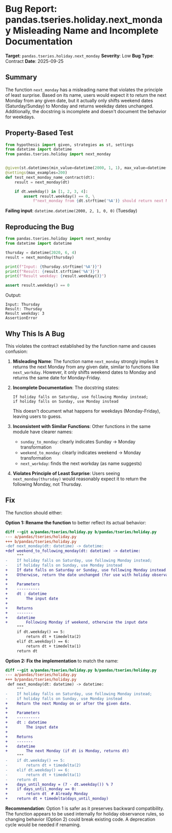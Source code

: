 # Bug Report: pandas.tseries.holiday.next_monday Misleading Name and Incomplete Documentation

**Target**: `pandas.tseries.holiday.next_monday`
**Severity**: Low
**Bug Type**: Contract
**Date**: 2025-09-25

## Summary

The function `next_monday` has a misleading name that violates the principle of least surprise. Based on its name, users would expect it to return the next Monday from any given date, but it actually only shifts weekend dates (Saturday/Sunday) to Monday and returns weekday dates unchanged. Additionally, the docstring is incomplete and doesn't document the behavior for weekdays.

## Property-Based Test

```python
from hypothesis import given, strategies as st, settings
from datetime import datetime
from pandas.tseries.holiday import next_monday


@given(st.datetimes(min_value=datetime(2000, 1, 1), max_value=datetime(2030, 1, 1)))
@settings(max_examples=200)
def test_next_monday_name_contract(dt):
    result = next_monday(dt)

    if dt.weekday() in [1, 2, 3, 4]:
        assert result.weekday() == 0, \
            f"next_monday from {dt.strftime('%A')} should return next Monday, not {result.strftime('%A')}"
```

**Failing input**: `datetime.datetime(2000, 2, 1, 0, 0)` (Tuesday)

## Reproducing the Bug

```python
from pandas.tseries.holiday import next_monday
from datetime import datetime

thursday = datetime(2020, 6, 4)
result = next_monday(thursday)

print(f"Input: {thursday.strftime('%A')}")
print(f"Result: {result.strftime('%A')}")
print(f"Result weekday: {result.weekday()}")

assert result.weekday() == 0
```

Output:
```
Input: Thursday
Result: Thursday
Result weekday: 3
AssertionError
```

## Why This Is A Bug

This violates the contract established by the function name and causes confusion:

1. **Misleading Name**: The function name `next_monday` strongly implies it returns the next Monday from any given date, similar to functions like `next_workday`. However, it only shifts weekend dates to Monday and returns the same date for Monday-Friday.

2. **Incomplete Documentation**: The docstring states:
   ```
   If holiday falls on Saturday, use following Monday instead;
   if holiday falls on Sunday, use Monday instead
   ```
   This doesn't document what happens for weekdays (Monday-Friday), leaving users to guess.

3. **Inconsistent with Similar Functions**: Other functions in the same module have clearer names:
   - `sunday_to_monday`: clearly indicates Sunday → Monday transformation
   - `weekend_to_monday`: clearly indicates weekend → Monday transformation
   - `next_workday`: finds the next workday (as name suggests)

4. **Violates Principle of Least Surprise**: Users seeing `next_monday(thursday)` would reasonably expect it to return the following Monday, not Thursday.

## Fix

The function should either:

**Option 1: Rename the function** to better reflect its actual behavior:

```diff
diff --git a/pandas/tseries/holiday.py b/pandas/tseries/holiday.py
--- a/pandas/tseries/holiday.py
+++ b/pandas/tseries/holiday.py
-def next_monday(dt: datetime) -> datetime:
+def weekend_to_following_monday(dt: datetime) -> datetime:
     """
-    If holiday falls on Saturday, use following Monday instead;
-    if holiday falls on Sunday, use Monday instead
+    If date falls on Saturday or Sunday, use following Monday instead.
+    Otherwise, return the date unchanged (for use with holiday observance).
+
+    Parameters
+    ----------
+    dt : datetime
+        The input date
+
+    Returns
+    -------
+    datetime
+        Following Monday if weekend, otherwise the input date
     """
     if dt.weekday() == 5:
         return dt + timedelta(2)
     elif dt.weekday() == 6:
         return dt + timedelta(1)
     return dt
```

**Option 2: Fix the implementation** to match the name:

```diff
diff --git a/pandas/tseries/holiday.py b/pandas/tseries/holiday.py
--- a/pandas/tseries/holiday.py
+++ b/pandas/tseries/holiday.py
 def next_monday(dt: datetime) -> datetime:
     """
-    If holiday falls on Saturday, use following Monday instead;
-    if holiday falls on Sunday, use Monday instead
+    Return the next Monday on or after the given date.
+
+    Parameters
+    ----------
+    dt : datetime
+        The input date
+
+    Returns
+    -------
+    datetime
+        The next Monday (if dt is Monday, returns dt)
     """
-    if dt.weekday() == 5:
-        return dt + timedelta(2)
-    elif dt.weekday() == 6:
-        return dt + timedelta(1)
-    return dt
+    days_until_monday = (7 - dt.weekday()) % 7
+    if days_until_monday == 0:
+        return dt  # Already Monday
+    return dt + timedelta(days_until_monday)
```

**Recommendation**: Option 1 is safer as it preserves backward compatibility. The function appears to be used internally for holiday observance rules, so changing behavior (Option 2) could break existing code. A deprecation cycle would be needed if renaming.